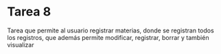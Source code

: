 # Tarea 8
Tarea que permite al usuario registrar materias, donde se registran todos los registros, que además permite modificar, registrar, borrar y también visualizar